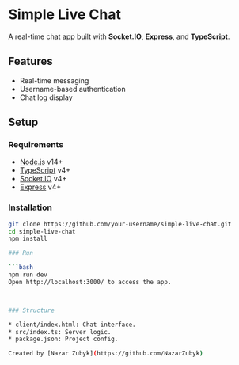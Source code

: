 # Simple Live Chat

A real-time chat app built with **Socket.IO**, **Express**, and **TypeScript**.

## Features

- Real-time messaging
- Username-based authentication
- Chat log display

## Setup

### Requirements

- [Node.js](https://nodejs.org/) v14+
- [TypeScript](https://www.typescriptlang.org/) v4+
- [Socket.IO](https://socket.io/) v4+
- [Express](https://expressjs.com/) v4+

### Installation

```bash
git clone https://github.com/your-username/simple-live-chat.git
cd simple-live-chat
npm install

### Run

```bash
npm run dev
Open http://localhost:3000/ to access the app.



### Structure

* client/index.html: Chat interface.
* src/index.ts: Server logic.
* package.json: Project config.

Created by [Nazar Zubyk](https://github.com/NazarZubyk)







